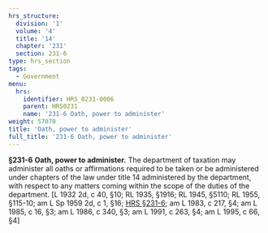 ```yaml
---
hrs_structure:
  division: '1'
  volume: '4'
  title: '14'
  chapter: '231'
  section: 231-6
type: hrs_section
tags:
  - Government
menu:
  hrs:
    identifier: HRS_0231-0006
    parent: HRS0231
    name: '231-6 Oath, power to administer'
weight: 57070
title: 'Oath, power to administer'
full_title: '231-6 Oath, power to administer'
---
```

**§231-6** **Oath, power to administer.** The department of taxation may administer all oaths or affirmations required to be taken or be administered under chapters of the law under title 14 administered by the department, with respect to any matters coming within the scope of the duties of the department. [L 1932 2d, c 40, §10; RL 1935, §1916; RL 1945, §5110; RL 1955, §115-10; am L Sp 1959 2d, c 1, §16; [HRS §231-6](/title-14/chapter-231/section-231-6/); am L 1983, c 217, §4; am L 1985, c 16, §3; am L 1986, c 340, §3; am L 1991, c 263, §4; am L 1995, c 66, §4]